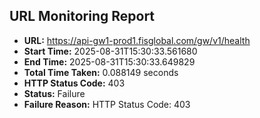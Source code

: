 ## URL Monitoring Report

- **URL:** https://api-gw1-prod1.fisglobal.com/gw/v1/health
- **Start Time:** 2025-08-31T15:30:33.561680
- **End Time:** 2025-08-31T15:30:33.649829
- **Total Time Taken:** 0.088149 seconds
- **HTTP Status Code:** 403
- **Status:** Failure
- **Failure Reason:** HTTP Status Code: 403
